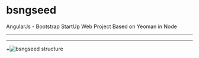 bsngseed
========

AngularJs - Bootstrap StartUp Web Project Based on Yeoman in Node

------------------------------------------------

-------------------------------------------------------
+![bsngseed structure](http://contactsamie.github.io/bsngseed/structure.png)